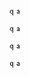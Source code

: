 q
a

q
a

q
a

q
a





















































































































































